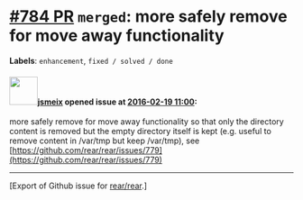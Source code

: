 [\#784 PR](https://github.com/rear/rear/pull/784) `merged`: more safely remove for move away functionality
==========================================================================================================

**Labels**: `enhancement`, `fixed / solved / done`

#### <img src="https://avatars.githubusercontent.com/u/1788608?u=925fc54e2ce01551392622446ece427f51e2f0ce&v=4" width="50">[jsmeix](https://github.com/jsmeix) opened issue at [2016-02-19 11:00](https://github.com/rear/rear/pull/784):

more safely remove for move away functionality so that only the
directory content is removed but the empty directory itself is kept
(e.g. useful to remove content in /var/tmp but keep /var/tmp), see
[https://github.com/rear/rear/issues/779](https://github.com/rear/rear/issues/779)

------------------------------------------------------------------------

\[Export of Github issue for
[rear/rear](https://github.com/rear/rear).\]
